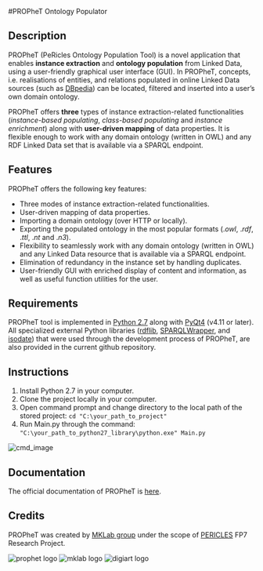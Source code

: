 #PROPheT Ontology Populator

Description
-------------
PROPheT (PeRicles Ontology Population Tool) is a novel application that enables **instance extraction** and **ontology population** from Linked Data, using a user-friendly graphical user interface (GUI). In PROPheT, concepts, i.e. realisations of entities, and relations populated in online Linked Data sources (such as <a href="http://wiki.dbpedia.org/" target="_blank">DBpedia</a>) can be located, filtered and inserted into a user’s own domain ontology. 

PROPheT offers **three** types of instance extraction-related functionalities (*instance-based populating*, *class-based populating* and *instance enrichment*) along with **user-driven mapping** of data properties. It is flexible enough to work with any domain ontology (written in OWL) and any RDF Linked Data set that is available via a SPARQL endpoint. 

Features
-----------
PROPheT offers the following key features:
* Three modes of instance extraction-related functionalities.
* User-driven mapping of data properties.
* Importing a domain ontology (over HTTP or locally).
* Exporting the populated ontology in the most popular formats (.*owl*, .*rdf*, .*ttl*, .*nt* and .*n3*).
* Flexibility to seamlessly work with any domain ontology (written in OWL) and any Linked Data resource that is available via a SPARQL endpoint.
* Elimination of redundancy in the instance set by handling duplicates.
* User-friendly GUI with enriched display of content and information, as well as useful function utilities for the user. 

Requirements
---------------
PROPheT tool is implemented in [Python 2.7](https://www.python.org/download/releases/2.7/) along with [PyQt4](http://pyqt.sourceforge.net/Docs/PyQt4/installation.html) (v4.11 or later).
All specialized external Python libraries ([rdflib](http://rdflib.readthedocs.io/en/stable/gettingstarted.html), [SPARQLWrapper](https://rdflib.github.io/sparqlwrapper/), and [isodate](https://pypi.python.org/pypi/isodate)) that were used through the development process of PROPheT, are also provided in the current github repository. 

Instructions
--------------
1. Install Python 2.7 in your computer.
2. Clone the project locally in your computer.
3. Open command prompt and change directory to the local path of the stored project:
    ``` cd "C:\your_path_to_project" ```
4. Run Main.py through the command:
    ``` "C:\your_path_to_python27_library\python.exe" Main.py ``` 

  ![cmd_image](https://raw.githubusercontent.com/MKLab-ITI/prophet/master/images/cmd.PNG)


Documentation
--------------
The official documentation of PROPheT is [here](http://mklab.iti.gr/prophet/).

Credits
-------------
PROPheT was created by <a href="http://mklab.iti.gr/" target="_blank">MKLab group</a> under the scope of <a href="http://pericles-project.eu/" target="_blank">PERICLES</a> FP7 Research Project.

![prophet logo](http://mklab.iti.gr/prophet/_static/logo.png)  ![mklab logo](http://mklab.iti.gr/prophet/_static/mklab_logo.png)  ![digiart logo](https://avatars2.githubusercontent.com/u/27995943?s=200&v=4)
